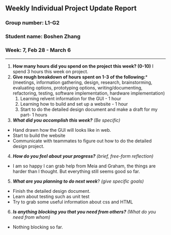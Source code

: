 ## Weekly Individual Project Update Report
### Group number: L1-G2
### Student name: Boshen Zhang
### Week: 7, Feb 28 - March 6
___
1. **How many hours did you spend on the project this week? (0-10)**
   I spend 3 hours this week on project.
2. **Give rough breakdown of hours spent on 1-3 of the following:***
   (meetings, information gathering, design, research, brainstorming, evaluating options, prototyping options, writing/documenting, refactoring, testing, software implementation, hardware implementation)
   1. Learning relvent information for the GUI - 1 hour
   2. Learning how to build and set up a website  - 1 hour
   3. Start to do the detailed design document and make a draft for my part- 1 hours
3. ***What did you accomplish this week?*** _(Be specific)_
  - Hand drawn how the GUI will looks like in web.
  - Start to build the website
  - Communicate with teammates to figure out how to do the detailed design project.
4. ***How do you feel about your progress?*** _(brief, free-form reflection)_
  - I am so happy I can grab help from Meia and Graham, the things are harder than I thought. But everything still seems good so far.
5. ***What are you planning to do next week***? _(give specific goals)_
  - Finish the detailed design document.
  - Learn about testing such as unit test
  - Try to grab some useful information about css and HTML
6. ***Is anything blocking you that you need from others?*** _(What do you need from whom)_
  - Nothing blocking so far.
